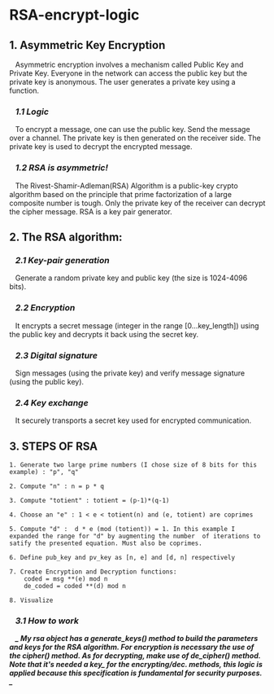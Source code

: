 # RSA-encrypt-logic
##  __1. Asymmetric Key Encryption__ 
&nbsp;&nbsp; Asymmetric encryption involves a mechanism called Public Key and Private Key.  Everyone in the network can access the public key but the private key is anonymous. The user generates a private key using a function.
### &nbsp;&nbsp; _1.1 Logic_
&nbsp;&nbsp; To encrypt a message, one can use the public key.
Send the message over a channel. The private key is then generated on the receiver side.
The private key is used to decrypt the encrypted message.

### &nbsp;&nbsp; _1.2 RSA is asymmetric!_
&nbsp;&nbsp; The Rivest-Shamir-Adleman(RSA) Algorithm is a public-key crypto algorithm based on the principle that prime factorization of a large composite number is tough.  Only the private key of the receiver can decrypt the cipher message. RSA is a key pair generator.

## __2. The RSA algorithm:__

### &nbsp;&nbsp; _2.1 Key-pair generation_ 
&nbsp;&nbsp;  Generate a random private key and public key (the size is 1024-4096 bits).

### &nbsp;&nbsp; _2.2 Encryption_ 
&nbsp;&nbsp; It encrypts a secret message (integer in the range [0…key_length]) using the public key and decrypts it back using the secret key.

### &nbsp;&nbsp; _2.3 Digital signature_
&nbsp;&nbsp; Sign messages (using the private key) and verify message signature (using the public key).

### &nbsp;&nbsp; _2.4 Key exchange_
&nbsp;&nbsp; It securely transports a secret key used for encrypted communication.


## __3. STEPS OF RSA__

    1. Generate two large prime numbers (I chose size of 8 bits for this example) : "p", "q" 

    2. Compute "n" : n = p * q

    3. Compute "totient" : totient = (p-1)*(q-1)

    4. Choose an "e" : 1 < e < totient(n) and (e, totient) are coprimes

    5. Compute "d" :  d * e (mod (totient)) = 1. In this example I expanded the range for "d" by augmenting the number  of iterations to satify the presented equation. Must also be coprimes. 

    6. Define pub_key and pv_key as [n, e] and [d, n] respectively

    7. Create Encryption and Decryption functions:
        coded = msg **(e) mod n
        de_coded = coded **(d) mod n

    8. Visualize

### &nbsp;&nbsp; ___3.1 How to work___
&nbsp;&nbsp; ***_
My rsa object has a _generate_keys()_ method to build the parameters and keys for the RSA algorithm. For encryption is necessary the use of the _cipher()_ method. As for decrypting, make use of _de_cipher()_ method. Note that it's needed a _key__ for the encrypting/dec. methods, this logic is applied because this specification is fundamental for security purposes.
_***


